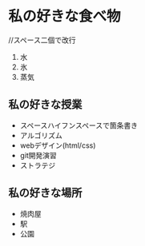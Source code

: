 # 私の好きな食べ物
//スペース二個で改行  
1. 水  
2. 氷  
3. 蒸気  
## 私の好きな授業
 - スペースハイフンスペースで箇条書き
 - アルゴリズム  
 - webデザイン(html/css)  
 - git開発演習  
 -  ストラテジ  

## 私の好きな場所
- 焼肉屋
 - 駅
 - 公園
